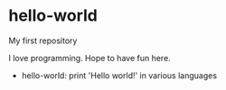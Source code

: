 # hello-world

My first repository

I love programming. Hope to have fun here.

- hello-world: print 'Hello world!' in various languages
